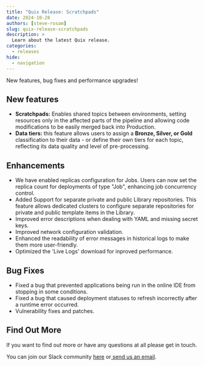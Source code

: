 ```yaml
---
title: "Quix Release: Scratchpads"
date: 2024-10-28
authors: [steve-rosam]
slug: quix-release-scratchpads
description: >
  Learn about the latest Quix release. 
categories:
  - releases
hide:
  - navigation  
---
```


New features, bug fixes and performance upgrades!

<!-- more -->

## New features

- **Scratchpads:** Enables shared topics between environments, setting resources only in the affected parts of the pipeline and allowing code modifications to be easily merged back into Production.
- **Data tiers:** this feature allows users to assign a **Bronze, Silver, or Gold** classification to their data - or define their own tiers for each topic, reflecting its data quality and level of pre-processing.

## Enhancements

- We have enabled replicas configuration for Jobs. Users can now set the replica count for deployments of type "Job", enhancing job concurrency control.
- Added Support for separate private and public Library repositories. This feature allows dedicated clusters to configure separate repositories for private and public template items in the Library.
- Improved error descriptions when dealing with YAML and missing secret keys.
- Improved network configuration validation.
- Enhanced the readability of error messages in historical logs to make them more user-friendly.
- Optimized the 'Live Logs' download for inproved performance.

## Bug Fixes

- Fixed a bug that prevented applications being run in the online IDE from stopping in some conditions.
- Fixed a bug that caused deployment statuses to refresh incorrectly after a runtime error occurred.
- Vulnerability fixes and patches.

## Find Out More
If you want to find out more or have any questions at all please get in touch.

<div class="" markdown>
<span>You can join our Slack community <a href="https://quix.io/slack-invite?_ga=join-from-docs-release-blog">here</a> or<a href="mailto:support@quix.io"> send us an email</a>.</span>
</div>
